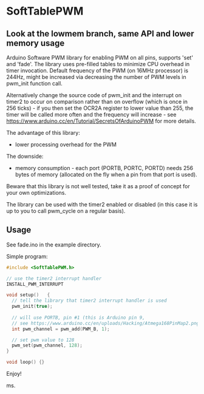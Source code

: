 # SoftTablePWM

## Look at the lowmem branch, same API and lower memory usage

Arduino Software PWM library for enabling PWM on all pins, supports 'set' and 'fade'.
The library uses pre-filled tables to minimize CPU overhead in timer invocation.
Default frequency of the PWM (on 16MHz processor) is 244Hz, might be increased
via decreasing the number of PWM levels in pwm_init function call.

Alternatively change the source code of pwm_init and the interrupt on timer2 
to occur on comparison rather than on overflow (which is once in 256 ticks) - 
if you then set the OCR2A register to lower value than 255, the timer will 
be called more often and the frequency will increase - see 
https://www.arduino.cc/en/Tutorial/SecretsOfArduinoPWM for more details.

The advantage of this library:
- lower processing overhead for the PWM
 
The downside: 
- memory consumption - each port (PORTB, PORTC, PORTD) needs 256 bytes of memory (allocated on the fly when a pin from that port is used).

Beware that this library is not well tested, take it as a proof of concept for your own optimizations.

The library can be used with the timer2 enabled or disabled (in this case it is up to you to call pwm_cycle on a regular basis).

<h2>Usage</h2> 

See fade.ino in the example directory. 

Simple program:

```c++
#include <SoftTablePWM.h>

// use the timer2 interrupt handler
INSTALL_PWM_INTERRUPT

void setup()   {
  // tell the library that timer2 interrupt handler is used
  pwm_init(true);
  
  // will use PORTB, pin #1 (this is Arduino pin 9, 
  // see https://www.arduino.cc/en/uploads/Hacking/Atmega168PinMap2.png ) 
  int pwm_channel = pwm_add(PWM_B, 1);

  // set pwm value to 128
  pwm_set(pwm_channel, 128);
}

void loop() {}
```

Enjoy!

ms.
